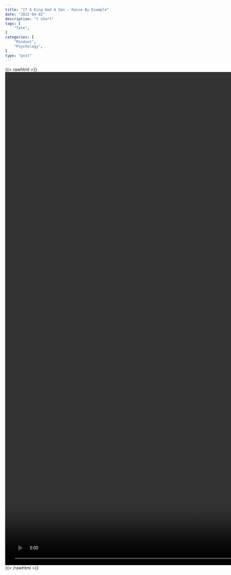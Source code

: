 ```yaml
---
title: "If A King Had A Son - Raise By Example"
date: "2022-04-02"
description: "t short"
tags: [
    "Tate",
]
categories: [
    "Mindset",
    "Psychology",
]
type: "post"
---
```

{{< rawhtml >}}
    <video style="height:40vh;width:auto" overflow="hidden" controls>
        <source src="https://clips.dev00ps.com/Tate/WHEN_A_KING%E2%80%A6_shorts_fatherhood.mp4" type="video/mp4"> 
    </video>
{{< /rawhtml >}}